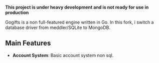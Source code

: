 **This project is under heavy development and is not ready for use in production**

Gogifts is a non full-featured engine written in Go.
In this fork, i switch a database driver from meddler/SQLite to MongoDB.

## Main Features

- **Account System**: Basic account system non sql.
